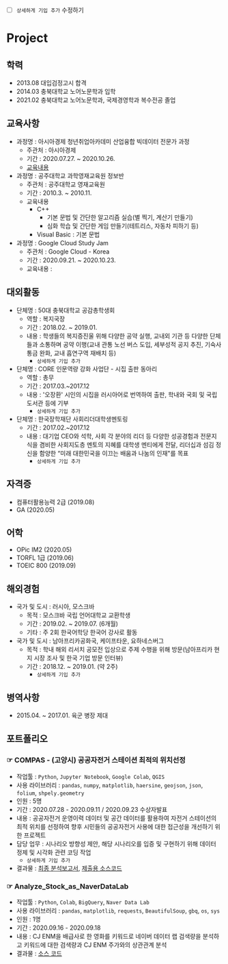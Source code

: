 - [ ] `상세하게 기입 추가` 수정하기
# Project

## 학력
- 2013.08 대입검정고시 합격
- 2014.03 충북대학교 노어노문학과 입학
- 2021.02 충북대학교 노어노문학과, 국제경영학과 복수전공 졸업

## 교육사항
- 과정명 : 아시아경제 청년취업아카데미 산업융합 빅데이터 전문가 과정
  - 주관처 : 아시아경제
  - 기간 : 2020.07.27. ~ 2020.10.26.
  - [교육내용](https://github.com/OH1107/edu)
- 과정명 : 공주대학교 과학영재교육원 정보반
  - 주관처 : 공주대학교 영재교육원
  - 기간 : 2010.3. ~ 2010.11.
  - 교육내용
    - C++
      - 기본 문법 및 간단한 알고리즘 실습(별 찍기, 계산기 만들기)
      - 심화 학습 및 간단한 게임 만들기(테트리스, 자동차 피하기 등)
    - Visual Basic : 기본 문법
- 과정명 : Google Cloud Study Jam
  - 주관처 : Google Cloud - Korea
  - 기간 : 2020.09.21. ~ 2020.10.23.
  - 교육내용 : 
## 대외활동
- 단체명 : 50대 충북대학교 공감총학생회
  - 역할 : 복지국장
  - 기간 : 2018.02. ~ 2019.01.
  - 내용 : 학생들의 복지증진울 위해 다양한 공약 실행, 교내외 기관 등 다양한 단체들과 소통하며 공약 이행(교내 관통 노선 버스 도입, 세부성적 공지 추진, 기숙사 통금 완화, 교내 흡연구역 재배치 등)
    - `상세하게 기입 추가`
- 단체명 : CORE 인문역량 강화 사업단 - 시집 출판 동아리
  - 역할 : 총무
  - 기간 : 2017.03.~2017.12
  - 내용 : '오장환' 시인의 시집을 러시아어로 번역하여 출판, 학내와 국회 및 국립 도서관 등에 기부
    - `상세하게 기입 추가`
- 단체명 : 한국장학재단 사회리더대학생멘토링
  - 기간 : 2017.02.~2017.12
  - 내용 : 대기업 CEO와 석학, 사회 각 분야의 리더 등 다양한 성공경험과 전문지식을 겸비한 사회지도층 멘토의 지혜를 대학생 멘티에게 전달, 리더십과 섬김 정신을 함양한 “미래 대한민국을 이끄는 배움과 나눔의 인재"를 목표
    - `상세하게 기입 추가`
## 자격증
- 컴퓨터활용능력 2급 (2019.08)
- GA (2020.05)
## 어학
- OPic IM2 (2020.05)
- TORFL 1급 (2019.06)
- TOEIC 800 (2019.09)
## 해외경험
- 국가 및 도시 : 러시아, 모스크바
  - 목적 : 모스크바 국립 언어대학교 교환학생
  - 기간 : 2019.02. ~ 2019.07. (6개월)
  - 기타 : 주 2회 한국어학당 한국어 강사로 활동
- 국가 및 도시 : 남아프리카공화국, 케이프타운, 요하네스버그
  - 목적 : 학내 해외 리서치 공모전 입상으로 주제 수행을 위해 방문(남아프리카 현지 시장 조사 및 한국 기업 방문 인터뷰)
  - 기간 : 2018.12. ~ 2019.01. (약 2주)
    - `상세하게 기입 추가`
## 병역사항
- 2015.04. ~ 2017.01. 육군 병장 제대
## 포트폴리오
### ☞ COMPAS - (고양시) 공공자전거 스테이션 최적의 위치선정
- 작업툴 : `Python`, `Jupyter Notebook`, `Google Colab`, `QGIS`
- 사용 라이브러리 : `pandas`, `numpy`, `matplotlib`, `haersine`, `geojson`, `json`, `folium`, `shpely.geometry`
- 인원 : 5명
- 기간 : 2020.07.28 - 2020.09.11 / 2020.09.23 수상자발표
- 내용 : 공공자전거 운영이력 데이터 및 공간 데이터를 활용하여 자전거 스테이션의 최적 위치를 선정하여 향후 시민들의 공공자전거 사용에 대한 접근성을 개선하기 위한 프로젝트
- 담당 업무 : 시나리오 방향성 제안, 해당 시나리오를 입증 및 구현하기 위해 데이터 정제 및 시각화 관련 코딩 작업
  - `상세하게 기입 추가`
- 결과물 : [최종 분석보고서](https://github.com/OH1107/Project/blob/master/COMPAS_(%EA%B3%A0%EC%96%91%EC%8B%9C)_%EA%B3%B5%EA%B3%B5%EC%9E%90%EC%A0%84%EA%B1%B0_%EC%8A%A4%ED%85%8C%EC%9D%B4%EC%85%98_%EC%B5%9C%EC%A0%81%EC%9C%84%EC%B9%98%EC%84%A0%EC%A0%95/%ED%94%BC%ED%94%84%ED%8B%B4%EC%9D%84%ED%83%84%EB%AC%B8%EB%8F%8C%EC%9D%B4_%EB%B6%84%EC%84%9D%EB%B3%B4%EA%B3%A0%EC%84%9C.pdf), [제출용 소스코드](https://github.com/OH1107/Project/blob/master/COMPAS_(%EA%B3%A0%EC%96%91%EC%8B%9C)_%EA%B3%B5%EA%B3%B5%EC%9E%90%EC%A0%84%EA%B1%B0_%EC%8A%A4%ED%85%8C%EC%9D%B4%EC%85%98_%EC%B5%9C%EC%A0%81%EC%9C%84%EC%B9%98%EC%84%A0%EC%A0%95/%ED%94%BC%ED%94%84%ED%8B%B4%EC%9D%84%ED%83%84%EB%AC%B8%EB%8F%8C%EC%9D%B4.ipynb)
### ☞ Analyze_Stock_as_NaverDataLab
- 작업툴 : `Python`, `Colab`, `BigQuery`, `Naver Data Lab`
- 사용 라이브러리 : `pandas`, `matplotlib`, `requests`, `BeautifulSoup`, `gbq`, `os`, `sys`
- 인원 : 1명
- 기간 : 2020.09.16 - 2020.09.18
- 내용 : CJ ENM을 배급사로 한 영화를 키워드로 네이버 데이터 랩 검색량을 분석하고 키워드에 대한 검색량과 CJ ENM 주가와의 상관관계 분석
- 결과물 : [소스 코드](https://github.com/OH1107/Project/blob/master/Analyze_Stock_as_NaverDataLab/Analyze_Stock_as_NaverDataLab.ipynb)

